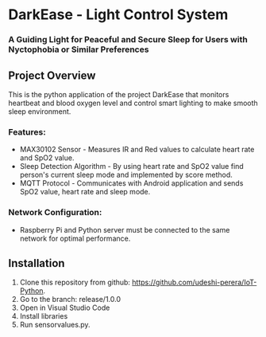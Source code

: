 # DarkEase - Light Control System 
### A Guiding Light for Peaceful and Secure Sleep for Users with Nyctophobia or Similar Preferences

## Project Overview

This is the python application of the project DarkEase that monitors heartbeat and blood oxygen level and control smart lighting to make smooth sleep environment.

### Features:

- MAX30102 Sensor - Measures IR and Red values to calculate heart rate and SpO2 value.
- Sleep Detection Algorithm - By using heart rate and SpO2 value find person's current sleep mode and implemented by score method.
- MQTT Protocol - Communicates with Android application and sends SpO2 value, heart rate and sleep mode.

### Network Configuration:
- Raspberry Pi and Python server must be connected to the same network for optimal performance.
  
## Installation

1. Clone this repository from github: https://github.com/udeshi-perera/IoT-Python.
2. Go to the branch: release/1.0.0
3. Open in Visual Studio Code
4. Install libraries
5. Run sensorvalues.py.
